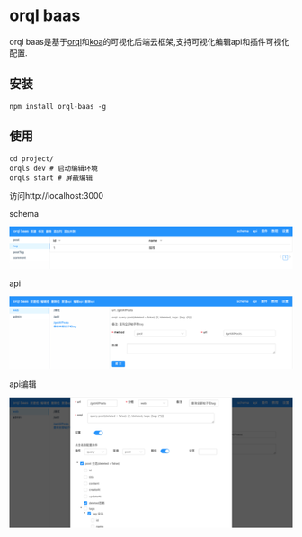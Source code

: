 # orql baas

orql baas是基于[orql](https://github.com/orql/orql-executor)和[koa](https://github.com/koajs/koa)的可视化后端云框架,支持可视化编辑api和插件可视化配置.

## 安装

```
npm install orql-baas -g
```

## 使用

```
cd project/
orqls dev # 启动编辑环境
orqls start # 屏蔽编辑
```

访问http://localhost:3000

schema

![home](./docs/images/orql-baas-home.png)

api

![api](./docs/images/orql-baas-api.png)

api编辑

![api-edit](./docs/images/orql-baas-api-edit.png)